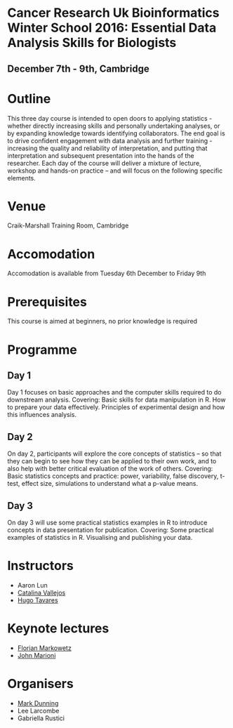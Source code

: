 # Cancer Research Uk Bioinformatics Winter School 2016: Essential Data Analysis Skills for Biologists
## December 7th - 9th, Cambridge

# Outline

This three day course is intended to open doors to applying statistics - whether directly increasing skills and personally undertaking analyses, or by expanding knowledge towards identifying collaborators. The end goal is to drive confident engagement with data analysis and further training - increasing the quality and reliability of interpretation, and putting that interpretation and subsequent presentation into the hands of the researcher. Each day of the course will deliver a mixture of lecture, workshop and hands-on practice – and will focus on the following specific elements.

# Venue

Craik-Marshall Training Room, Cambridge

# Accomodation

Accomodation is available from Tuesday 6th December to Friday 9th

# Prerequisites

This course is aimed at beginners, no prior knowledge is required

# Programme

## Day 1
Day 1 focuses on basic approaches and the computer skills required to do downstream analysis. Covering: Basic skills for data manipulation in R. How to prepare your data effectively. Principles of experimental design and how this influences analysis.

## Day 2
On day 2, participants will explore the core concepts of statistics – so that they can begin to see how they can be applied to their own work, and to also help with better critical evaluation of the work of others. Covering: Basic statistics concepts and practice: power, variability, false discovery, t-test, effect size, simulations to understand what a p-value means.

## Day 3
On day 3 will use some practical statistics examples in R to introduce concepts in data presentation for publication. Covering: Some practical examples of statistics in R. Visualising and publishing your data. 

# Instructors

- Aaron Lun
- [Catalina Vallejos](https://sites.google.com/site/catalinavallejosmeneses/)
- [Hugo Tavares](http://www.slcu.cam.ac.uk/directory/hugotavares)

# Keynote lectures

- [Florian Markowetz](http://www.markowetzlab.org/)
- [John Marioni](http://www.cruk.cam.ac.uk/research-groups/marioni-group)

# Organisers
- [Mark Dunning](http://markdunning.github.io/)
- Lee Larcombe
- Gabriella Rustici



